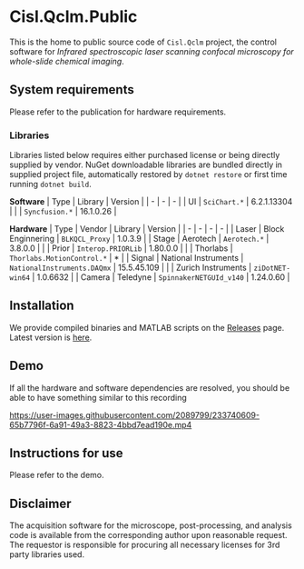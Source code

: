 # Cisl.Qclm.Public
This is the home to public source code of `Cisl.Qclm` project, the control software for _Infrared
spectroscopic laser scanning confocal microscopy for whole-slide chemical imaging_.

## System requirements
Please refer to the publication for hardware requirements.

### Libraries
Libraries listed below requires either purchased license or being directly supplied by vendor. NuGet downloadable libraries are bundled directly in supplied project file, automatically restored by `dotnet restore` or first time running `dotnet build`.

**Software**
| Type | Library | Version |
| - | - | - |
| UI | `SciChart.*` | 6.2.1.13304 | 
| | `Syncfusion.*` | 16.1.0.26 |

**Hardware**
| Type | Vendor | Library | Version |
| - | - | - | - |
| Laser | Block Enginnering | `BLKQCL_Proxy` | 1.0.3.9 |
| Stage | Aerotech | `Aerotech.*` | 3.8.0.0 |
| | Prior | `Interop.PRIORLib` | 1.80.0.0 |
| | Thorlabs | `Thorlabs.MotionControl.*` | * |
| Signal | National Instruments | `NationalInstruments.DAQmx` | 15.5.45.109 |
| | Zurich Instruments | `ziDotNET-win64` | 1.0.6632 | 
| Camera | Teledyne | `SpinnakerNETGUId_v140` | 1.24.0.60 |


## Installation
We provide compiled binaries and MATLAB scripts on the [Releases](https://github.com/chemimage/Cisl.Qclm.Public/releases) page.
Latest version is [here](https://github.com/chemimage/Cisl.Qclm.Public/releases/tag/1.0.0).

## Demo
If all the hardware and software dependencies are resolved, you should be able to have something similar to this recording

https://user-images.githubusercontent.com/2089799/233740609-65b7796f-6a91-49a3-8823-4bbd7ead190e.mp4

## Instructions for use
Please refer to the demo. 

## Disclaimer
The acquisition software for the microscope, post-processing, and analysis code is available from the corresponding author upon reasonable request. The requestor is responsible for procuring all necessary licenses for 3rd party libraries used.
